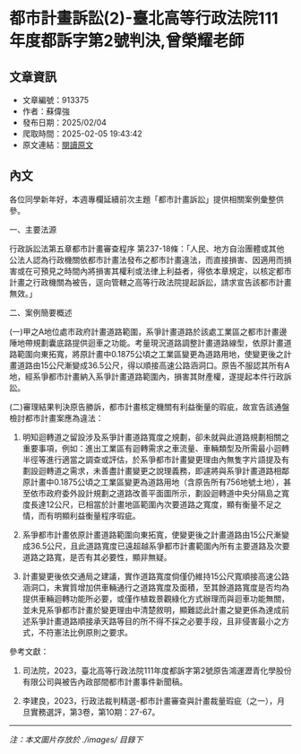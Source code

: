 # 都市計畫訴訟(2)-臺北高等行政法院111年度都訴字第2號判決,曾榮耀老師

## 文章資訊
- 文章編號：913375
- 作者：蘇偉強
- 發布日期：2025/02/04
- 爬取時間：2025-02-05 19:43:42
- 原文連結：[閱讀原文](https://real-estate.get.com.tw/Columns/detail.aspx?no=913375)

## 內文
各位同學新年好，本週專欄延續前次主題「都市計畫訴訟」提供相關案例彙整供參。

一、主要法源

行政訴訟法第五章都市計畫審查程序 第237-18條：「人民、地方自治團體或其他公法人認為行政機關依都市計畫法發布之都市計畫違法，而直接損害、因適用而損害或在可預見之時間內將損害其權利或法律上利益者，得依本章規定，以核定都市計畫之行政機關為被告，逕向管轄之高等行政法院提起訴訟，請求宣告該都市計畫無效。」

二、案例簡要概述

(一)甲之A地位處市政府計畫道路範圍，系爭計畫道路於該處工業區之都市計畫邊陲地帶規劃囊底路提供迴車之功能。考量現況道路調整計畫道路線型，依原計畫道路範圍向東拓寬，將原計畫中0.1875公頃之工業區變更為道路用地，使變更後之計畫道路由15公尺漸變成36.5公尺，得以順接高速公路涵洞口。原告不服認其所有A地，經系爭都市計畫納入系爭計畫道路範圍內，損害其財產權，遂提起本件行政訴訟。

(二)審理結果判決原告勝訴，都市計畫核定機關有利益衡量的瑕疵，故宣告該通盤檢討都市計畫案應為違法：

1. 明知迴轉道之留設涉及系爭計畫道路寬度之規劃，卻未就與此道路規劃相關之重要事項，例如：進出工業區有迴轉需求之車流量、車輛類型及所需最小迴轉半徑等進行適當之調查或評估，於系爭都市計畫變更理由內無隻字片語提及有劃設迴轉道之需求，未善盡計畫變更之說理義務，即遽將與系爭計畫道路相鄰原計畫中0.1875公頃之工業區變更為道路用地（含原告所有756地號土地），甚至依市政府委外設計規劃之道路改善平面圖所示，劃設迴轉道中央分隔島之寬度長達12公尺，已相當於計畫地區範圍內次要道路之寬度，顯有衡量不足之情，而有明顯利益衡量程序瑕疵。

2. 系爭都市計畫依原計畫道路範圍向東拓寬，使變更後之計畫道路由15公尺漸變成36.5公尺，且此道路寬度已遠超越系爭都市計畫範圍內所有主要道路及次要道路之路寬，是否有其必要性，顯非無疑。

3. 計畫變更後依交通局之建議，實作道路寬度倘僅仍維持15公尺寬順接高速公路涵洞口，未實質增加供車輛通行之道路寬度及面積，至其餘道路寬度是否均為提供車輛迴轉功能所必要，或僅作植栽景觀綠化方式辦理而與迴車功能無關，並未見系爭都市計畫於變更理由中清楚敘明，顯難認此計畫之變更係為達成前述系爭計畫道路順接承天路等目的所不得不採之必要手段，且非侵害最小之方式，不符憲法比例原則之要求。

參考文獻：

1. 司法院，2023，臺北高等行政法院111年度都訴字第2號原告鴻運瀝青化學股份有限公司與被告內政部間都市計畫事件新聞稿。

2. 李建良，2023，行政法裁判精選-都市計畫審查與計畫裁量瑕疵（之一），月旦實務選評，第3卷，第10期：27-67。

---
*注：本文圖片存放於 ./images/ 目錄下*
